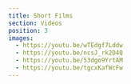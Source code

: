 ```yaml
---
title: Short Films
section: Videos
position: 3
images:
  - https://youtu.be/wTEdgf7Lddw
  - https://youtu.be/ncsJ_rk2D4Q
  - https://youtu.be/53dgo9YrtAM
  - https://youtu.be/tgcxKafWcFw
---
```

